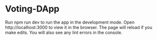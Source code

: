 # Voting-DApp
Run npm run dev to run the app in the development mode. Open http://localhost:3000 to view it in the browser. The page will reload if you make edits. You will also see any lint errors in the console.